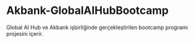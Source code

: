 # Akbank-GlobalAIHubBootcamp
Global AI Hub ve Akbank işbirliğinde gerçekleştirilen bootcamp programı projesini içerir.
